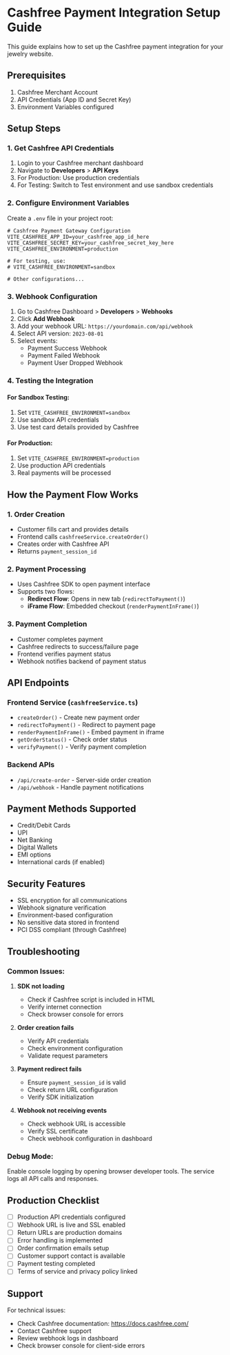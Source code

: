 # Cashfree Payment Integration Setup Guide

This guide explains how to set up the Cashfree payment integration for your jewelry website.

## Prerequisites

1. Cashfree Merchant Account
2. API Credentials (App ID and Secret Key)
3. Environment Variables configured

## Setup Steps

### 1. Get Cashfree API Credentials

1. Login to your Cashfree merchant dashboard
2. Navigate to **Developers** > **API Keys**
3. For Production: Use production credentials
4. For Testing: Switch to Test environment and use sandbox credentials

### 2. Configure Environment Variables

Create a `.env` file in your project root:

```env
# Cashfree Payment Gateway Configuration
VITE_CASHFREE_APP_ID=your_cashfree_app_id_here
VITE_CASHFREE_SECRET_KEY=your_cashfree_secret_key_here
VITE_CASHFREE_ENVIRONMENT=production

# For testing, use:
# VITE_CASHFREE_ENVIRONMENT=sandbox

# Other configurations...
```

### 3. Webhook Configuration

1. Go to Cashfree Dashboard > **Developers** > **Webhooks**
2. Click **Add Webhook**
3. Add your webhook URL: `https://yourdomain.com/api/webhook`
4. Select API version: `2023-08-01`
5. Select events:
   - Payment Success Webhook
   - Payment Failed Webhook
   - Payment User Dropped Webhook

### 4. Testing the Integration

#### For Sandbox Testing:
1. Set `VITE_CASHFREE_ENVIRONMENT=sandbox`
2. Use sandbox API credentials
3. Use test card details provided by Cashfree

#### For Production:
1. Set `VITE_CASHFREE_ENVIRONMENT=production`
2. Use production API credentials
3. Real payments will be processed

## How the Payment Flow Works

### 1. Order Creation
- Customer fills cart and provides details
- Frontend calls `cashfreeService.createOrder()`
- Creates order with Cashfree API
- Returns `payment_session_id`

### 2. Payment Processing
- Uses Cashfree SDK to open payment interface
- Supports two flows:
  - **Redirect Flow**: Opens in new tab (`redirectToPayment()`)
  - **iFrame Flow**: Embedded checkout (`renderPaymentInFrame()`)

### 3. Payment Completion
- Customer completes payment
- Cashfree redirects to success/failure page
- Frontend verifies payment status
- Webhook notifies backend of payment status

## API Endpoints

### Frontend Service (`cashfreeService.ts`)
- `createOrder()` - Create new payment order
- `redirectToPayment()` - Redirect to payment page
- `renderPaymentInFrame()` - Embed payment in iframe
- `getOrderStatus()` - Check order status
- `verifyPayment()` - Verify payment completion

### Backend APIs
- `/api/create-order` - Server-side order creation
- `/api/webhook` - Handle payment notifications

## Payment Methods Supported

- Credit/Debit Cards
- UPI
- Net Banking
- Digital Wallets
- EMI options
- International cards (if enabled)

## Security Features

- SSL encryption for all communications
- Webhook signature verification
- Environment-based configuration
- No sensitive data stored in frontend
- PCI DSS compliant (through Cashfree)

## Troubleshooting

### Common Issues:

1. **SDK not loading**
   - Check if Cashfree script is included in HTML
   - Verify internet connection
   - Check browser console for errors

2. **Order creation fails**
   - Verify API credentials
   - Check environment configuration
   - Validate request parameters

3. **Payment redirect fails**
   - Ensure `payment_session_id` is valid
   - Check return URL configuration
   - Verify SDK initialization

4. **Webhook not receiving events**
   - Check webhook URL is accessible
   - Verify SSL certificate
   - Check webhook configuration in dashboard

### Debug Mode:
Enable console logging by opening browser developer tools. The service logs all API calls and responses.

## Production Checklist

- [ ] Production API credentials configured
- [ ] Webhook URL is live and SSL enabled
- [ ] Return URLs are production domains
- [ ] Error handling is implemented
- [ ] Order confirmation emails setup
- [ ] Customer support contact is available
- [ ] Payment testing completed
- [ ] Terms of service and privacy policy linked

## Support

For technical issues:
- Check Cashfree documentation: https://docs.cashfree.com/
- Contact Cashfree support
- Review webhook logs in dashboard
- Check browser console for client-side errors
